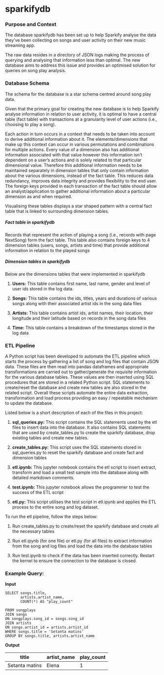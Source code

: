 # sparkifydb

### Purpose and Context

The database sparkifydb has been set up to help Sparkify analyse the data they’ve been collecting on songs and user activity on their new music streaming app.  

The raw data resides in a directory of JSON logs making the process of querying and analysing that information less than optimal. The new database aims to address this issue and provides an optimised solution for queries on song play analysis.

### Database Schema

The schema for the database is a star schema centred around song play data.  

Given that the primary goal for creating the new database is to help Sparkify analyse information in relation to user activity, it is optimal to have a central table (fact table) with transactions at a granularity level of user actions (i.e., choosing to play a song).  

Each action in turn occurs in a context that needs to be taken into account to derive additional information about it. The elements/dimensions that make up this context can occur in various permutations and combinations for multiple actions. Every value of a dimension also has additional information associated with that value however this information isn’t dependent on a user’s actions and is solely related to that particular dimensional value. Therefore this additional information needs to be maintained separately in dimension tables that only contain information about the various dimensions, instead of the fact table. This reduces data redundancy, improves data integrity and provides flexibility to the end user. The foreign keys provided in each transaction of the fact table should allow an analyst/application to gather additional information about a particular dimension as and when required.  

Visualising these tables displays a star shaped pattern with a central fact table that is linked to surrounding dimension tables.

##### ***Fact table in sparkifydb***

Records that represent the action of playing a song (i.e., records with page NextSong) form the fact table. This table also contains foreign keys to 4 dimension tables (users, songs, artists and time) that provide additional information in relation to the played songs  

##### ***Dimension tables in sparkifydb***

Below are the dimensions tables that were implemented in sparkifydb  

1. **Users:** This table contains first name, last name, gender and level of user ids stored in the log data.

2. **Songs:** This table contains the ids, titles, years and durations of various songs along with their associated artist ids in the song data files

3. **Artists:** This table contains artist ids, artist names, their location, their longitude and their latitude based on records in the song data files

4. **Time:** This table contains a breakdown of the timestamps stored in the log data  

### ETL Pipeline  

A Python script has been developed to automate the ETL pipeline which starts the process by gathering a list of song and log files that contain JSON data. These files are then read into pandas dataframes and appropriate transformations are carried out to gather/generate the requisite information for the various database tables. These values are then inserted using SQL procedures that are stored in a related Python script. SQL statements to create/reset the database and create new tables are also stored in the related script. Overall these scripts automate the entire data extraction, transformation and load process providing an easy / repeatable mechanism to update the database.  

Listed below is a short description of each of the files in this project:  

1. **sql_queries.py:** This script contains the SQL statements used by the etl files to insert data into the database. It also contains SQL statements that are used by create_tables.py to create the sparkify database, drop existing tables and create new tables.

2. **create_tables.py:** This script uses the SQL statements stored in sql_queries.py to reset the sparkify database and create fact and dimension tables

3. **etl.ipynb:** This jupyter notebook contains the etl script to insert extract, transform and load a small test sample into the database along with detailed markdown comments.

4. **test.ipynb:** This jupyter notebook allows the programmer to test the success of the ETL script

5. **etl.py:** This script utilises the test script in etl.ipynb and applies the ETL process to the entire song and log dataset.

To run the etl pipeline, follow the steps below:  

1. Run create_tables.py to create/reset the sparkify database and create all the necessary tables  

2. Run etl.ipynb (for one file) or etl.py (for all files) to extract information from the song and log files and load the data into the database tables  

3. Run test.ipynb to check if the data has been inserted correctly. Restart the kernel to ensure the connection to the database is closed.  

### Example Query:  

**Input**

    SELECT songs.title,
           artists.artist_name,
           COUNT(*) AS "play_count"

    FROM songplays
    JOIN songs
    ON songplays.song_id = songs.song_id
    JOIN artists
    ON songs.artist_id = artists.artist_id
    WHERE songs.title = 'Setanta matins'
    GROUP BY songs.title, artists.artist_name

**Output**

title | artist_name | play_count
--- | --- | ---
Setanta matins | Elena | 1
